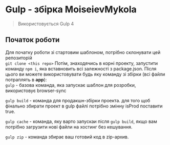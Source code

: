 # Gulp - збірка MoiseievMykola

> Використовується Gulp 4

## Початок роботи

Для початку роботи зі стартовим шаблоном, потрібно склонувати цей репозиторій<br>
`git clone <this repo>`
Потім, знаходячись в корні проекту, запустити команду `npm i`, яка вставновить всі залежності з package.json.
Після цього ви можете використовувати будь яку команду зі збірки (всі файли потраплять в **app**): <br>
`gulp` - базова команда, яка запускає шаблон для розробки, використовує browser-sync

`gulp build` - команда для продакшн-збірки проекта. для того щоб фінально збирати проект в gulp файлі потрібно змінну isProd поставити true.

`gulp cache` - команда, яку варто запускаи після `gulp build`, якщо вам потрібно загрузити нові файли на хостинг без кешування.

`gulp zip` - команда збирає ваш готовий код в zip-архив.
